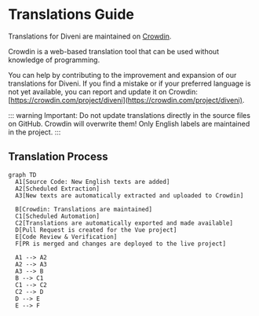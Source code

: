 # Translations Guide

Translations for Diveni are maintained on [Crowdin](https://crowdin.com/project/diveni).

Crowdin is a web-based translation tool that can be used without knowledge of programming.

You can help by contributing to the improvement and expansion of our translations for Diveni. 
If you find a mistake or if your preferred language is not yet available, you can report and 
update it on Crowdin: [https://crowdin.com/project/diveni](https://crowdin.com/project/diveni).

::: warning Important:
Do not update translations directly in the source files on GitHub. Crowdin will overwrite them!
Only English labels are maintained in the project.
:::

## Translation Process

```mermaid
graph TD
  A1[Source Code: New English texts are added]
  A2[Scheduled Extraction]
  A3[New texts are automatically extracted and uploaded to Crowdin]

  B[Crowdin: Translations are maintained]
  C1[Scheduled Automation]
  C2[Translations are automatically exported and made available]
  D[Pull Request is created for the Vue project]
  E[Code Review & Verification]
  F[PR is merged and changes are deployed to the live project]

  A1 --> A2
  A2 --> A3
  A3 --> B
  B --> C1
  C1 --> C2
  C2 --> D
  D --> E
  E --> F
``` 
